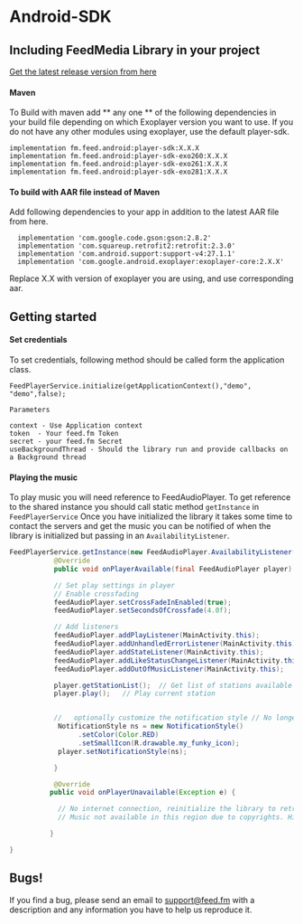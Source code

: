 # Android-SDK


## Including FeedMedia Library in your project

[Get the latest release version from here](https://github.com/feedfm/Android-SDK/releases)

####  Maven
To Build with maven add ** any one ** of the following dependencies in your build file depending on which Exoplayer version you want to use. If you do not have any other modules using exoplayer, use the default player-sdk.
```
implementation fm.feed.android:player-sdk:X.X.X
implementation fm.feed.android:player-sdk-exo260:X.X.X
implementation fm.feed.android:player-sdk-exo261:X.X.X
implementation fm.feed.android:player-sdk-exo281:X.X.X
```


#### To build with AAR file instead of Maven

 Add following dependencies to your app in addition to the latest AAR file from here.

```
  implementation 'com.google.code.gson:gson:2.8.2'
  implementation 'com.squareup.retrofit2:retrofit:2.3.0'
  implementation 'com.android.support:support-v4:27.1.1'
  implementation 'com.google.android.exoplayer:exoplayer-core:2.X.X'
```
Replace X.X with version of exoplayer you are using, and use corresponding aar.

## Getting started

#### Set credentials

To set credentials, following method should be called form the application class.

`FeedPlayerService.initialize(getApplicationContext(),"demo", "demo",false);`

    Parameters

    context - Use Application context
    token  - Your feed.fm Token
    secret - your feed.fm Secret
    useBackgroundThread - Should the library run and provide callbacks on a Background thread

#### Playing the music

To play music you will need reference to FeedAudioPlayer. To get reference to the shared instance you should call static method `getInstance` in `FeedPlayerService`
Once you have initialized the library it takes some time to contact the servers and get the music you can be notified of when the library is initialized but passing in an `AvailabilityListener`.


```Java
FeedPlayerService.getInstance(new FeedAudioPlayer.AvailabilityListener() {
           @Override
           public void onPlayerAvailable(final FeedAudioPlayer player) {

           // Set play settings in player
           // Enable crossfading
           feedAudioPlayer.setCrossFadeInEnabled(true);
           feedAudioPlayer.setSecondsOfCrossfade(4.0f);

           // Add listeners
           feedAudioPlayer.addPlayListener(MainActivity.this);
           feedAudioPlayer.addUnhandledErrorListener(MainActivity.this);
           feedAudioPlayer.addStateListener(MainActivity.this);
           feedAudioPlayer.addLikeStatusChangeListener(MainActivity.this);
           feedAudioPlayer.addOutOfMusicListener(MainActivity.this);

           player.getStationList();  // Get list of stations available
           player.play();   // Play current station


           //   optionally customize the notification style // No longer works above Api 26
            NotificationStyle ns = new NotificationStyle()
                 .setColor(Color.RED)
                 .setSmallIcon(R.drawable.my_funky_icon);
            player.setNotificationStyle(ns);

           }

           @Override
          public void onPlayerUnavailable(Exception e) {

            // No internet connection, reinitialize the library to retry
            // Music not available in this region due to copyrights. Hide music player.

          }

}
```

## Bugs!

If you find a bug, please send an email to support@feed.fm with a description
and any information you have to help us reproduce it.


